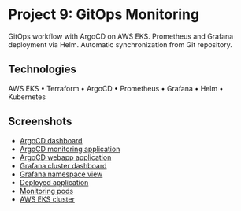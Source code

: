 # Project 9: GitOps Monitoring

GitOps workflow with ArgoCD on AWS EKS. Prometheus and Grafana deployment via Helm. Automatic synchronization from Git repository.

## Technologies

AWS EKS • Terraform • ArgoCD • Prometheus • Grafana • Helm • Kubernetes

## Screenshots

- [ArgoCD dashboard](screenshots/1.png)
- [ArgoCD monitoring application](screenshots/2.png)
- [ArgoCD webapp application](screenshots/3.png)
- [Grafana cluster dashboard](screenshots/4.png)
- [Grafana namespace view](screenshots/5.png)
- [Deployed application](screenshots/6.png)
- [Monitoring pods](screenshots/7.png)
- [AWS EKS cluster](screenshots/8.png)